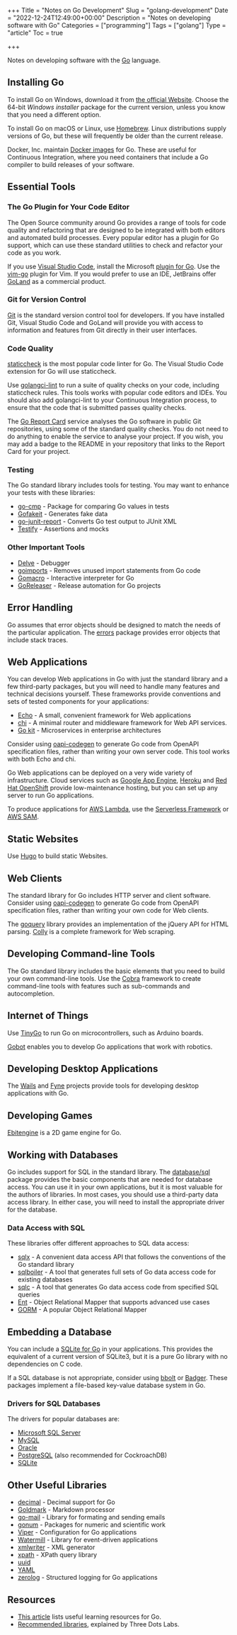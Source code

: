 +++
Title = "Notes on Go Development"
Slug = "golang-development"
Date = "2022-12-24T12:49:00+00:00"
Description = "Notes on developing software with Go"
Categories = ["programming"]
Tags = ["golang"]
Type = "article"
Toc = true

+++

Notes on developing software with the [Go](https://go.dev/) language.

<!--more-->

## Installing Go

To install Go on Windows, download it from [the official Website](https://go.dev/).
Choose the 64-bit _Windows installer_ package for the current version, unless you know
that you need a different option.

To install Go on macOS or Linux, use [Homebrew](http://brew.sh/). Linux distributions supply versions of Go, but these will frequently be older than the current release.

Docker, Inc. maintain [Docker images](https://store.docker.com/images/golang) for Go. These are useful for Continuous Integration, where you need containers that include a Go compiler to build releases of your software.

## Essential Tools

### The Go Plugin for Your Code Editor

The Open Source community around Go provides a range of tools for code quality and
refactoring that are designed to be integrated with both editors and automated build
processes. Every popular editor has a plugin for Go support, which can use these
standard utilities to check and refactor your code as you work.

If you use [Visual Studio Code](https://code.visualstudio.com), install the Microsoft [plugin for Go](https://marketplace.visualstudio.com/items?itemName=ms-vscode.Go). Use the [vim-go](https://github.com/fatih/vim-go) plugin for Vim. If you
would prefer to use an IDE, JetBrains offer [GoLand](https://www.jetbrains.com/go/) as a
commercial product.

### Git for Version Control

[Git](http://git-scm.com/) is the standard version control tool for developers. If you have installed Git, Visual Studio Code and GoLand will provide you with access to
information and features from Git directly in their user interfaces.

### Code Quality

[staticcheck](https://staticcheck.io/) is the most popular code linter for Go. The Visual Studio Code extension for Go will use staticcheck.

Use [golangci-lint](https://golangci-lint.run/) to run a suite of
quality checks on your code, including staticcheck rules. This tools works with popular code editors and IDEs. You should also add golangci-lint to your Continuous Integration process, to ensure that the code that is submitted passes quality checks.

The [Go Report Card](https://goreportcard.com/) service analyses the Go software in
public Git repositories, using some of the standard quality checks. You do not need to
do anything to enable the service to analyse your project. If you wish, you may add a
badge to the README in your repository that links to the Report Card for your project.

### Testing

The Go standard library includes tools for testing. You may want to enhance your tests with these libraries:

- [go-cmp](https://github.com/google/go-cmp) - Package for comparing Go values in tests
- [Gofakeit](https://github.com/brianvoe/gofakeit) - Generates fake data
- [go-junit-report](https://github.com/jstemmer/go-junit-report) - Converts Go test output to JUnit XML
- [Testify](https://github.com/stretchr/testify) - Assertions and mocks

### Other Important Tools

- [Delve](https://github.com/derekparker/delve) - Debugger
- [goimports](https://godoc.org/golang.org/x/tools/cmd/goimports) - Removes unused import statements from Go code
- [Gomacro](https://github.com/cosmos72/gomacro) - Interactive interpreter for Go
- [GoReleaser](https://goreleaser.com/) - Release automation for Go projects

## Error Handling

Go assumes that error objects should be designed to match the needs of the particular
application. The [errors](https://godoc.org/github.com/pkg/errors) package provides
error objects that include stack traces.

## Web Applications

You can develop Web applications in Go with just the standard library and a few
third-party packages, but you will need to handle many features and technical decisions
yourself. These frameworks provide conventions and sets of tested components for your
applications:

- [Echo](https://echo.labstack.com/) - A small, convenient framework for Web applications
- [chi](https://go-chi.io/) - A minimal router and middleware framework for Web API services.
- [Go kit](https://gokit.io) - Microservices in enterprise architectures

Consider using [oapi-codegen](https://github.com/deepmap/oapi-codegen) to generate Go code from OpenAPI specification files, rather than writing your own server code. This tool works with both Echo and chi.

Go Web applications can be deployed on a very wide variety of infrastructure. Cloud
services such as [Google App Engine](https://cloud.google.com/appengine/),
[Heroku](https://www.heroku.com/) and [Red Hat OpenShift](https://www.openshift.com)
provide low-maintenance hosting, but you can set up any server to run Go applications.

To produce applications for [AWS Lambda](https://aws.amazon.com/lambda/), use the [Serverless Framework](https://serverless.com/) or [AWS SAM](https://aws.amazon.com/serverless/sam/).

## Static Websites

Use [Hugo](https://gohugo.io/) to build static Websites.

## Web Clients

The standard library for Go includes HTTP server and client software. Consider using [oapi-codegen](https://github.com/deepmap/oapi-codegen) to generate Go code from OpenAPI specification files, rather than writing your own code for Web clients.

The [goquery](https://github.com/puerkitobio/goquery) library provides an implementation
of the jQuery API for HTML parsing. [Colly](http://go-colly.org/) is a complete
framework for Web scraping.

## Developing Command-line Tools

The Go standard library includes the basic elements that you need to build your own command-line tools. Use the [Cobra](https://cobra.dev/) framework to create command-line tools with features such as sub-commands and autocompletion.

## Internet of Things

Use [TinyGo](https://tinygo.org/) to run Go on microcontrollers, such as Arduino boards.

[Gobot](http://gobot.io/) enables you to develop Go applications that work with robotics.

## Developing Desktop Applications

The [Wails](https://wails.io/) and [Fyne](https://fyne.io) projects provide tools for developing desktop applications with Go.

## Developing Games

[Ebitengine](https://ebitengine.org/) is a 2D game engine for Go.

## Working with Databases

Go includes support for SQL in the standard library. The [database/sql](https://pkg.go.dev/database/sql) package provides the basic components that are needed for database access. You can use it in your own
applications, but it is most valuable for the authors of libraries. In most cases, you
should use a third-party data access library. In either case, you will need to install the appropriate driver for the database.

### Data Access with SQL

These libraries offer different approaches to SQL data access:

- [sqlx](http://jmoiron.github.io/sqlx/) - A convenient data access API that follows the conventions of the Go standard library
- [sqlboiler](https://github.com/volatiletech/sqlboiler) - A tool that generates full sets of Go data access code for existing databases
- [sqlc](https://sqlc.dev/) - A tool that generates Go data access code from specified SQL queries
- [Ent](https://entgo.io/) - Object Relational Mapper that supports advanced use cases
- [GORM](http://gorm.io/) - A popular Object Relational Mapper

## Embedding a Database

You can include a [SQLite for Go](https://gitlab.com/cznic/sqlite) in your applications. This provides the equivalent of a current version of SQLite3, but it is a pure Go library with no dependencies on C code.

If a SQL database is not appropriate, consider using [bbolt](https://pkg.go.dev/go.etcd.io/bbolt) or [Badger](https://dgraph.io/badger). These packages implement a file-based key-value database system in Go.

### Drivers for SQL Databases

The drivers for popular databases are:

- [Microsoft SQL Server](https://github.com/denisenkom/go-mssqldb)
- [MySQL](https://github.com/go-sql-driver/mysql)
- [Oracle](https://github.com/godror/godror)
- [PostgreSQL](https://github.com/lib/pq) (also recommended for CockroachDB)
- [SQLite](github.com/mattn/go-sqlite3)

## Other Useful Libraries

- [decimal](https://github.com/shopspring/decimal) - Decimal support for Go
- [Goldmark](https://github.com/yuin/goldmark) - Markdown processor
- [go-mail](https://go-mail.dev/) - Library for formating and sending emails
- [gonum](https://www.gonum.org/) - Packages for numeric and scientific work
- [Viper](https://github.com/spf13/viper) - Configuration for Go applications
- [Watermill](https://watermill.io/) - Library for event-driven applications
- [xmlwriter](https://github.com/shabbyrobe/xmlwriter) - XML generator
- [xpath](https://github.com/antchfx/xpath) - XPath query library
- [uuid](https://github.com/google/uuid)
- [YAML](https://github.com/go-yaml/yaml)
- [zerolog](https://github.com/rs/zerolog) - Structured logging for Go applications

## Resources

- [This article](https://www.stuartellis.name/articles/golang-learning-resources) lists useful learning resources for Go.
- [Recommended libraries](https://threedots.tech/post/list-of-recommended-libraries), explained by Three Dots Labs.

